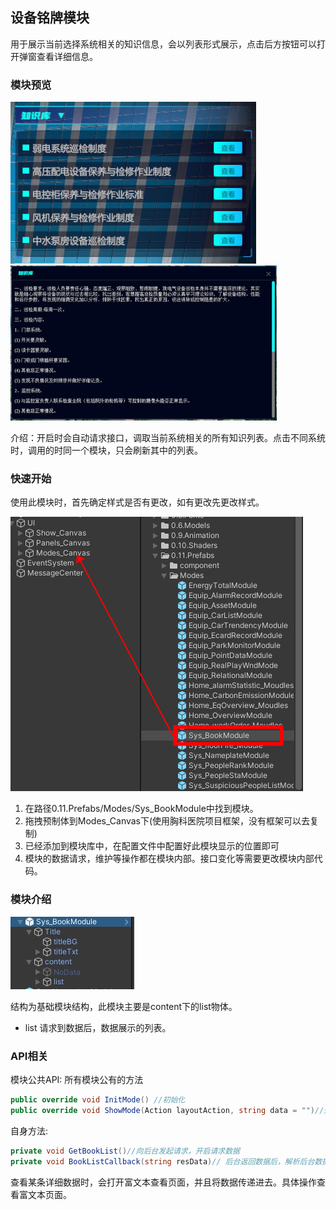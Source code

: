 ## 设备铭牌模块

用于展示当前选择系统相关的知识信息，会以列表形式展示，点击后方按钮可以打开弹窗查看详细信息。

### 模块预览

 ![](.\img\知识库\F4293031-FAD2-44b5-9D71-DD217CCE2096.png)<img src=".\img\知识库\Dingtalk_20220829172251.jpg" style="zoom: 50%;" />

 介绍：开启时会自动请求接口，调取当前系统相关的所有知识列表。点击不同系统时，调用的时同一个模块，只会刷新其中的列表。

### 快速开始

 使用此模块时，首先确定样式是否有更改，如有更改先更改样式。

 ![](.\img\知识库\quickStart.png)

1. 在路径0.11.Prefabs/Modes/Sys_BookModule中找到模块。
2. 拖拽预制体到Modes_Canvas下(使用胸科医院项目框架，没有框架可以去复制)
3. 已经添加到模块库中，在配置文件中配置好此模块显示的位置即可
4. 模块的数据请求，维护等操作都在模块内部。接口变化等需要更改模块内部代码。

### 模块介绍

 ![](.\img\知识库\Dingtalk_20220825171514.jpg)

结构为基础模块结构，此模块主要是content下的list物体。

- list 请求到数据后，数据展示的列表。

### API相关

模块公共API:
   所有模块公有的方法

```c#
public override void InitMode() //初始化
public override void ShowMode(Action layoutAction, string data = "")//开启模块时调用
```

   自身方法:

```c#
private void GetBookList()//向后台发起请求，开启请求数据
private void BookListCallback(string resData)// 后台返回数据后，解析后台数据
```

查看某条详细数据时，会打开富文本查看页面，并且将数据传递进去。具体操作查看富文本页面。
